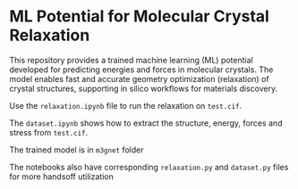 # ML Potential for Molecular Crystal Relaxation

This repository provides a trained machine learning (ML) potential developed for predicting energies and forces in molecular crystals. The model enables fast and accurate geometry optimization (relaxation) of crystal structures, supporting in silico workflows for materials discovery.

Use the `relaxation.ipynb` file to run the relaxation on `test.cif`.

The `dataset.ipynb` shows how to extract the structure, energy, forces and stress from `test.cif`.

The trained model is in `m3gnet` folder

The notebooks also have corresponding `relaxation.py` and `dataset.py` files for more handsoff utilization
